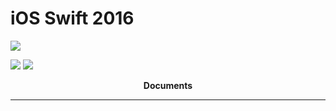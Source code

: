 # iOS Swift 2016
[![](https://avatars0.githubusercontent.com/u/6184050?v=3&s=460)](https://github.com/rzrasel/iOS-Swift-2016)

[![](http://img.shields.io/badge/Swift-2.1-blue.svg)](https://developer.apple.com/swift) [![](http://img.shields.io/badge/Platforms-iOS_|%20OS%20X_|%20tvOS_|%20watchOS-blue.svg)]()

<center><b>Documents</b></center>
<hr />
<i class="icon-cog"></i>

